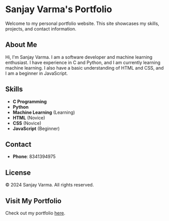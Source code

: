 # Sanjay Varma's Portfolio

Welcome to my personal portfolio website. This site showcases my skills, projects, and contact information.

## About Me

Hi, I'm Sanjay Varma. I am a software developer and machine learning enthusiast. I have experience in C and Python, and I am currently learning machine learning. I also have a basic understanding of HTML and CSS, and I am a beginner in JavaScript.

## Skills

- **C Programming**
- **Python**
- **Machine Learning** (Learning)
- **HTML** (Novice)
- **CSS** (Novice)
- **JavaScript** (Beginner)

## Contact

- **Phone**: 8341394975

## License

© 2024 Sanjay Varma. All rights reserved.

## Visit My Portfolio

Check out my portfolio [here](https://asanjayvarma.github.io/Profile/).
